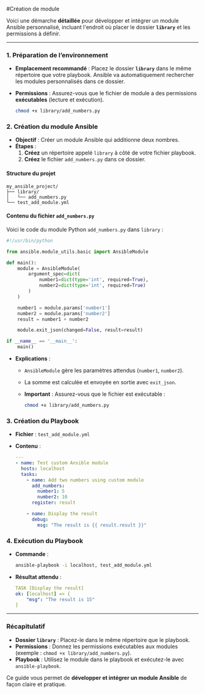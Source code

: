#Création de module

Voici une démarche **détaillée** pour développer et intégrer un module Ansible personnalisé, incluant l'endroit où placer le dossier **`library`** et les permissions à définir.

---

### 1. Préparation de l’environnement

- **Emplacement recommandé** : Placez le dossier **`library`** dans le même répertoire que votre playbook. Ansible va automatiquement rechercher les modules personnalisés dans ce dossier.

- **Permissions** : Assurez-vous que le fichier de module a des permissions **exécutables** (lecture et exécution).
  
  ```bash
  chmod +x library/add_numbers.py
  ```

### 2. Création du module Ansible

- **Objectif** : Créer un module Ansible qui additionne deux nombres.
- **Étapes** :
  1. **Créez** un répertoire appelé `library` à côté de votre fichier playbook.
  2. **Créez** le fichier `add_numbers.py` dans ce dossier.

#### Structure du projet

```
my_ansible_project/
├── library/
│   └── add_numbers.py
└── test_add_module.yml
```

#### Contenu du fichier `add_numbers.py`

Voici le code du module Python `add_numbers.py` dans `library` :

```python
#!/usr/bin/python

from ansible.module_utils.basic import AnsibleModule

def main():
    module = AnsibleModule(
        argument_spec=dict(
            number1=dict(type='int', required=True),
            number2=dict(type='int', required=True)
        )
    )

    number1 = module.params['number1']
    number2 = module.params['number2']
    result = number1 + number2

    module.exit_json(changed=False, result=result)

if __name__ == '__main__':
    main()
```

- **Explications** :
  - `AnsibleModule` gère les paramètres attendus (`number1`, `number2`).
  - La somme est calculée et envoyée en sortie avec `exit_json`.
  - **Important** : Assurez-vous que le fichier est exécutable :
  
    ```bash
    chmod +x library/add_numbers.py
    ```

### 3. Création du Playbook

- **Fichier** : `test_add_module.yml`
- **Contenu** :

  ```yaml
  ---
  - name: Test custom Ansible module
    hosts: localhost
    tasks:
      - name: Add two numbers using custom module
        add_numbers:
          number1: 5
          number2: 10
        register: result

      - name: Display the result
        debug:
          msg: "The result is {{ result.result }}"
  ```

### 4. Exécution du Playbook

- **Commande** :

  ```bash
  ansible-playbook -i localhost, test_add_module.yml
  ```

- **Résultat attendu** :

  ```yaml
  TASK [Display the result]
  ok: [localhost] => {
      "msg": "The result is 15"
  }
  ```

---

### Récapitulatif

- **Dossier `library`** : Placez-le dans le même répertoire que le playbook.
- **Permissions** : Donnez les permissions exécutables aux modules (exemple : `chmod +x library/add_numbers.py`).
- **Playbook** : Utilisez le module dans le playbook et exécutez-le avec `ansible-playbook`.

Ce guide vous permet de **développer et intégrer un module Ansible** de façon claire et pratique.
